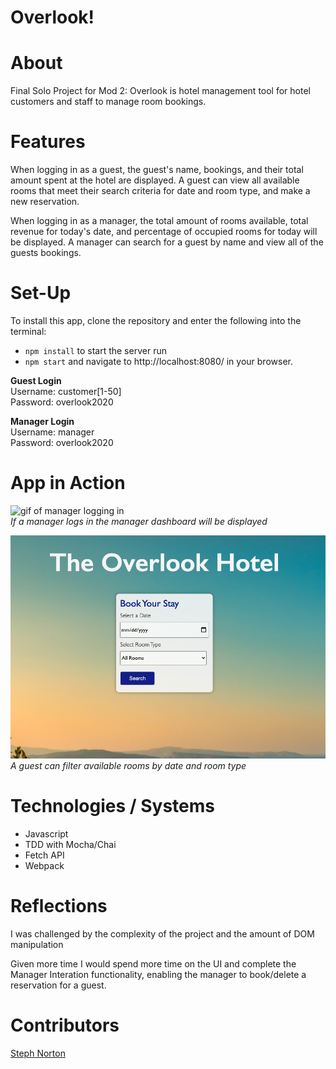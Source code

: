 # Overlook! 

# About
Final Solo Project for Mod 2: Overlook is hotel management tool for hotel customers and staff to manage room bookings. 

# Features
When logging in as a guest, the guest's name, bookings, and their total amount spent at the hotel are displayed. A guest can view all available rooms that meet their search criteria for date and room type, and make a new reservation.

When logging in as a manager, the total amount of rooms available, total revenue for today's date, and percentage of occupied rooms for today will be displayed. 
A manager can search for a guest by name and view all of the guests bookings.

# Set-Up
To install this app, clone the repository and enter the following into the terminal:
- `npm install` to start the server run
- `npm start` and navigate to http://localhost:8080/ in your browser. 

**Guest Login**  
Username: customer[1-50]   
Password: overlook2020  

**Manager Login**  
Username: manager  
Password: overlook2020   

# App in Action

![gif of manager logging in](./src/images/managerLogin.gif)</br>
*If a manager logs in the manager dashboard will be displayed*

![Photo of the room search display](./src/images/booking-display.png)</br>
*A guest can filter available rooms by date and room type*


# Technologies / Systems
- Javascript
- TDD with Mocha/Chai 
- Fetch API 
- Webpack 


# Reflections
I was challenged by the complexity of the project and the amount of DOM manipulation 

Given more time I would spend more time on the UI and complete the Manager Interation functionality, enabling the manager to book/delete a reservation for a guest. 


# Contributors
[Steph Norton](https://github.com/NakiNorton)

